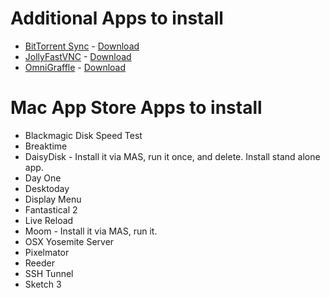 # Additional Apps to install

* [BitTorrent Sync](https://www.getsync.com) - [Download](https://download-cdn.getsync.com/stable/osx/BitTorrent-Sync.dmg)
* [JollyFastVNC](http://www.jinx.de/JollysFastVNC.html) - [Download](http://www.jinx.de/JollysFastVNC_files/JollysFastVNC.current.dmg)
* [OmniGraffle](https://www.omnigroup.com/omnigraffle) - [Download](https://www.omnigroup.com/download/latest/omnigraffle)

# Mac App Store Apps to install

* Blackmagic Disk Speed Test
* Breaktime
* DaisyDisk - Install it via MAS, run it once, and delete. Install stand alone app.
* Day One
* Desktoday
* Display Menu
* Fantastical 2
* Live Reload
* Moom - Install it via MAS, run it.
* OSX Yosemite Server
* Pixelmator
* Reeder
* SSH Tunnel
* Sketch 3